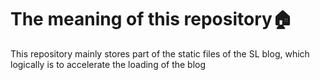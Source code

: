# The meaning of this repository🏠
This repository mainly stores part of the static files of the SL blog, which logically is to accelerate the loading of the blog
